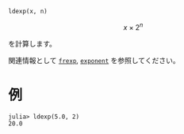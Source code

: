 ```
ldexp(x, n)
```

$$
x \times 2^n
$$

を計算します。

関連情報として [`frexp`](@ref), [`exponent`](@ref) を参照してください。

# 例

```jldoctest
julia> ldexp(5.0, 2)
20.0
```
